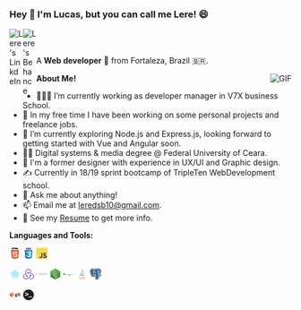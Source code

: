 <h3 title="hehehe"> Hey 👋 I'm Lucas, but you can call me Lere! 😄</h3>

<a href="https://www.linkedin.com/in/lucas-iere-a197a5154/">
  <img align="left" alt="Lere's LinkdeIn" width="24px" src="https://cdn.jsdelivr.net/npm/simple-icons@v3/icons/linkedin.svg" />
</a>
<a href="https://www.behance.net/lucasbanko6416">
  <img align="left" alt="Lere's Behance" width="24px" src="https://cdn-icons-png.flaticon.com/512/51/51916.png" />
</a>



<br />
<br />

A **Web developer** 🚀 from Fortaleza, Brazil 🇧🇷.
 
  <img align="right" alt="GIF" src="https://i.giphy.com/media/v1.Y2lkPTc5MGI3NjExOXZqaDFsMHBkNW5xc25ua3U1ZGZ5OG8wYXB0NHpoNTd0dHMwOWljNiZlcD12MV9pbnRlcm5hbF9naWZfYnlfaWQmY3Q9Zw/o0vwzuFwCGAFO/giphy.gif" />

**About Me!**

- 👨🏽‍💻 I’m currently working as developer manager in V7X business School.
- 🌳 In my free time I have been working on some personal projects and freelance jobs. 
- 🌱 I’m currently exploring Node.js and Express.js, looking forward to getting started with Vue and Angular soon.
- 👨‍🎓 Digital systems & media degree @ Federal University of Ceara.
- 📐 I'm a former designer with experience in UX/UI and Graphic design.
- ✍️ Currently in 18/19 sprint bootcamp of TripleTen WebDevelopment school.
- 💬 Ask me about anything!
- 📫 Email me at [leredsb10@gmail.com](mailto:leredsb10@gmail.com).
- 📝 See my [Resume](https://drive.google.com/file/d/1IveDgjp8HAbRvMuAEj0-S4dfJ6A0XGqb/view) to get more info.


**Languages and Tools:**  


<code><img height="20" src="https://raw.githubusercontent.com/github/explore/80688e429a7d4ef2fca1e82350fe8e3517d3494d/topics/html/html.png"></code>
<code><img height="20" src="https://raw.githubusercontent.com/github/explore/80688e429a7d4ef2fca1e82350fe8e3517d3494d/topics/css/css.png"></code>
<code><img height="20" src="https://raw.githubusercontent.com/github/explore/80688e429a7d4ef2fca1e82350fe8e3517d3494d/topics/javascript/javascript.png"></code>

<code><img height="20" src="https://raw.githubusercontent.com/github/explore/80688e429a7d4ef2fca1e82350fe8e3517d3494d/topics/react/react.png"></code>
<code><img height="20" src="https://raw.githubusercontent.com/github/explore/80688e429a7d4ef2fca1e82350fe8e3517d3494d/topics/redux/redux.png"></code>
<code><img height="20" src="https://raw.githubusercontent.com/github/explore/80688e429a7d4ef2fca1e82350fe8e3517d3494d/topics/express/express.png"></code>
<code><img height="20" src="https://raw.githubusercontent.com/github/explore/80688e429a7d4ef2fca1e82350fe8e3517d3494d/topics/nodejs/nodejs.png"></code>
<code><img height="20" src="https://raw.githubusercontent.com/github/explore/80688e429a7d4ef2fca1e82350fe8e3517d3494d/topics/mongodb/mongodb.png"></code>
<code><img height="20" src="https://raw.githubusercontent.com/github/explore/80688e429a7d4ef2fca1e82350fe8e3517d3494d/topics/java/java.png"></code>
<code><img height="20" src="https://raw.githubusercontent.com/github/explore/80688e429a7d4ef2fca1e82350fe8e3517d3494d/topics/postgresql/postgresql.png"></code>

<code><img height="20" src="https://raw.githubusercontent.com/github/explore/80688e429a7d4ef2fca1e82350fe8e3517d3494d/topics/git/git.png"></code>
<code><img height="20" src="https://raw.githubusercontent.com/github/explore/80688e429a7d4ef2fca1e82350fe8e3517d3494d/topics/terminal/terminal.png"></code>
